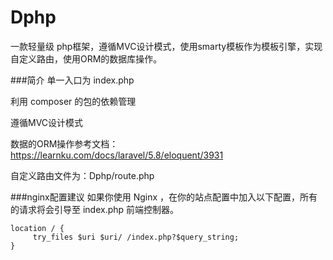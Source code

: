 # Dphp
一款轻量级 php框架，遵循MVC设计模式，使用smarty模板作为模板引擎，实现自定义路由，使用ORM的数据库操作。

###简介
单一入口为 index.php

利用 composer 的包的依赖管理

遵循MVC设计模式

数据的ORM操作参考文档：https://learnku.com/docs/laravel/5.8/eloquent/3931

自定义路由文件为：Dphp/route.php


###nginx配置建议
如果你使用 Nginx ，在你的站点配置中加入以下配置，所有的请求将会引导至 index.php 前端控制器。

```
location / {
     try_files $uri $uri/ /index.php?$query_string;
}
```

